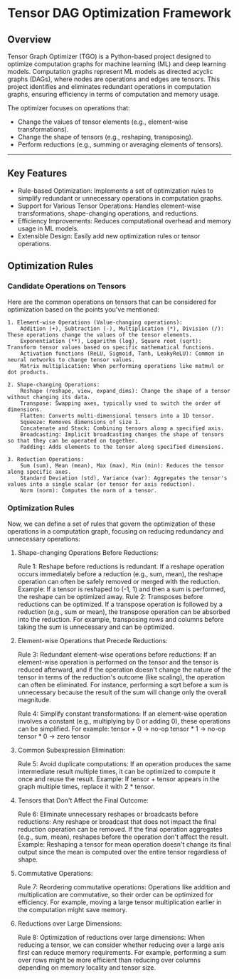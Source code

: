 # Tensor DAG Optimization Framework

## Overview

Tensor Graph Optimizer (TGO) is a Python-based project designed to optimize computation graphs for machine learning (ML) and deep learning models. Computation graphs represent ML models as directed acyclic graphs (DAGs), where nodes are operations and edges are tensors. This project identifies and eliminates redundant operations in computation graphs, ensuring efficiency in terms of computation and memory usage.

The optimizer focuses on operations that:

- Change the values of tensor elements (e.g., element-wise transformations).
- Change the shape of tensors (e.g., reshaping, transposing).
- Perform reductions (e.g., summing or averaging elements of tensors).

---


## Key Features
- Rule-based Optimization: Implements a set of optimization rules to simplify redundant or unnecessary operations in computation graphs.
- Support for Various Tensor Operations: Handles element-wise transformations, shape-changing operations, and reductions.
- Efficiency Improvements: Reduces computational overhead and memory usage in ML models.
- Extensible Design: Easily add new optimization rules or tensor operations.


## Optimization Rules

### Candidate Operations on Tensors

Here are the common operations on tensors that can be considered for optimization based on the points you've mentioned:

    1. Element-wise Operations (Value-changing operations):
        Addition (+), Subtraction (-), Multiplication (*), Division (/): These operations change the values of the tensor elements.
        Exponentiation (**), Logarithm (log), Square root (sqrt): Transform tensor values based on specific mathematical functions.
        Activation functions (ReLU, Sigmoid, Tanh, LeakyReLU): Common in neural networks to change tensor values.
        Matrix multiplication: When performing operations like matmul or dot products.

    2. Shape-changing Operations:
        Reshape (reshape, view, expand_dims): Change the shape of a tensor without changing its data.
        Transpose: Swapping axes, typically used to switch the order of dimensions.
        Flatten: Converts multi-dimensional tensors into a 1D tensor.
        Squeeze: Removes dimensions of size 1.
        Concatenate and Stack: Combining tensors along a specified axis.
        Broadcasting: Implicit broadcasting changes the shape of tensors so that they can be operated on together.
        Padding: Adds elements to the tensor along specified dimensions.

    3. Reduction Operations:
        Sum (sum), Mean (mean), Max (max), Min (min): Reduces the tensor along specific axes.
        Standard Deviation (std), Variance (var): Aggregates the tensor's values into a single scalar (or tensor for axis reduction).
        Norm (norm): Computes the norm of a tensor.

### Optimization Rules

Now, we can define a set of rules that govern the optimization of these operations in a computation graph, focusing on reducing redundancy and unnecessary operations:

1. Shape-changing Operations Before Reductions:

    Rule 1: Reshape before reductions is redundant. If a reshape operation occurs immediately before a reduction (e.g., sum, mean), the reshape operation can often be safely removed or merged with the reduction.
        Example: If a tensor is reshaped to (-1, 1) and then a sum is performed, the reshape can be optimized away.
    Rule 2: Transposes before reductions can be optimized. If a transpose operation is followed by a reduction (e.g., sum or mean), the transpose operation can be absorbed into the reduction. For example, transposing rows and columns before taking the sum is unnecessary and can be optimized.

2. Element-wise Operations that Precede Reductions:

    Rule 3: Redundant element-wise operations before reductions: If an element-wise operation is performed on the tensor and the tensor is reduced afterward, and if the operation doesn't change the nature of the tensor in terms of the reduction's outcome (like scaling), the operation can often be eliminated. For instance, performing a sqrt before a sum is unnecessary because the result of the sum will change only the overall magnitude.

    Rule 4: Simplify constant transformations: If an element-wise operation involves a constant (e.g., multiplying by 0 or adding 0), these operations can be simplified. For example:
        tensor + 0 → no-op
        tensor * 1 → no-op
        tensor * 0 → zero tensor

3. Common Subexpression Elimination:

    Rule 5: Avoid duplicate computations: If an operation produces the same intermediate result multiple times, it can be optimized to compute it once and reuse the result.
        Example: If tensor + tensor appears in the graph multiple times, replace it with 2 * tensor.

4. Tensors that Don't Affect the Final Outcome:

    Rule 6: Eliminate unnecessary reshapes or broadcasts before reductions: Any reshape or broadcast that does not impact the final reduction operation can be removed. If the final operation aggregates (e.g., sum, mean), reshapes before the operation don't affect the result.
        Example: Reshaping a tensor for mean operation doesn't change its final output since the mean is computed over the entire tensor regardless of shape.

5. Commutative Operations:

    Rule 7: Reordering commutative operations: Operations like addition and multiplication are commutative, so their order can be optimized for efficiency. For example, moving a large tensor multiplication earlier in the computation might save memory.

6. Reductions over Large Dimensions:

    Rule 8: Optimization of reductions over large dimensions: When reducing a tensor, we can consider whether reducing over a large axis first can reduce memory requirements. For example, performing a sum over rows might be more efficient than reducing over columns depending on memory locality and tensor size.



